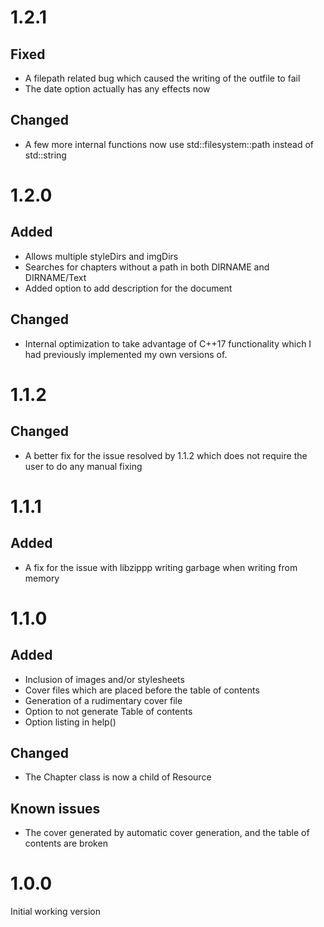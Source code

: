 # 1.2.1

## Fixed
* A filepath related bug which caused the writing of the outfile to fail
* The date option actually has any effects now

## Changed
* A few more internal functions now use std::filesystem::path instead of
  std::string

# 1.2.0
## Added
* Allows multiple styleDirs and imgDirs
* Searches for chapters without a path in both DIRNAME and DIRNAME/Text
* Added option to add description for the document

## Changed
* Internal optimization to take advantage of C++17 functionality which I had
  previously implemented my own versions of.

# 1.1.2
## Changed
* A better fix for the issue resolved by 1.1.2 which does not require the user
  to do any manual fixing

# 1.1.1
## Added
* A fix for the issue with libzippp writing garbage when writing from memory

# 1.1.0
## Added
* Inclusion of images and/or stylesheets
* Cover files which are placed before the table of contents
* Generation of a rudimentary cover file
* Option to not generate Table of contents
* Option listing in help()

## Changed
* The Chapter class is now a child of Resource

## Known issues
* The cover generated by automatic cover generation, and the table of contents are broken

# 1.0.0
Initial working version
